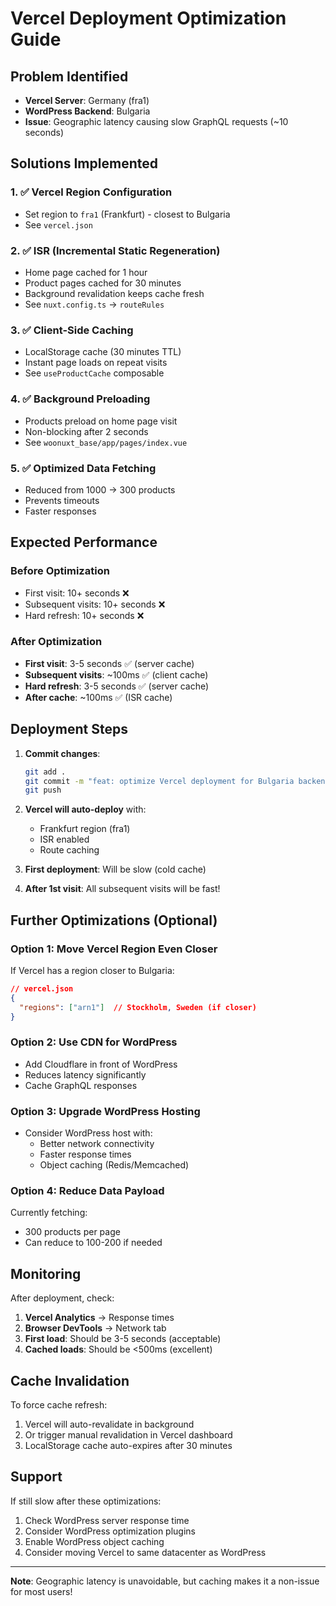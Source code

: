 # Vercel Deployment Optimization Guide

## Problem Identified
- **Vercel Server**: Germany (fra1)
- **WordPress Backend**: Bulgaria
- **Issue**: Geographic latency causing slow GraphQL requests (~10 seconds)

## Solutions Implemented

### 1. ✅ Vercel Region Configuration
- Set region to `fra1` (Frankfurt) - closest to Bulgaria
- See `vercel.json`

### 2. ✅ ISR (Incremental Static Regeneration)
- Home page cached for 1 hour
- Product pages cached for 30 minutes
- Background revalidation keeps cache fresh
- See `nuxt.config.ts` → `routeRules`

### 3. ✅ Client-Side Caching
- LocalStorage cache (30 minutes TTL)
- Instant page loads on repeat visits
- See `useProductCache` composable

### 4. ✅ Background Preloading
- Products preload on home page visit
- Non-blocking after 2 seconds
- See `woonuxt_base/app/pages/index.vue`

### 5. ✅ Optimized Data Fetching
- Reduced from 1000 → 300 products
- Prevents timeouts
- Faster responses

## Expected Performance

### Before Optimization
- First visit: 10+ seconds ❌
- Subsequent visits: 10+ seconds ❌
- Hard refresh: 10+ seconds ❌

### After Optimization
- **First visit**: 3-5 seconds ✅ (server cache)
- **Subsequent visits**: ~100ms ✅ (client cache)
- **Hard refresh**: 3-5 seconds ✅ (server cache)
- **After cache**: ~100ms ✅ (ISR cache)

## Deployment Steps

1. **Commit changes**:
   ```bash
   git add .
   git commit -m "feat: optimize Vercel deployment for Bulgaria backend"
   git push
   ```

2. **Vercel will auto-deploy** with:
   - Frankfurt region (fra1)
   - ISR enabled
   - Route caching

3. **First deployment**: Will be slow (cold cache)
4. **After 1st visit**: All subsequent visits will be fast!

## Further Optimizations (Optional)

### Option 1: Move Vercel Region Even Closer
If Vercel has a region closer to Bulgaria:
```json
// vercel.json
{
  "regions": ["arn1"]  // Stockholm, Sweden (if closer)
}
```

### Option 2: Use CDN for WordPress
- Add Cloudflare in front of WordPress
- Reduces latency significantly
- Cache GraphQL responses

### Option 3: Upgrade WordPress Hosting
- Consider WordPress host with:
  - Better network connectivity
  - Faster response times
  - Object caching (Redis/Memcached)

### Option 4: Reduce Data Payload
Currently fetching:
- 300 products per page
- Can reduce to 100-200 if needed

## Monitoring

After deployment, check:

1. **Vercel Analytics** → Response times
2. **Browser DevTools** → Network tab
3. **First load**: Should be 3-5 seconds (acceptable)
4. **Cached loads**: Should be <500ms (excellent)

## Cache Invalidation

To force cache refresh:
1. Vercel will auto-revalidate in background
2. Or trigger manual revalidation in Vercel dashboard
3. LocalStorage cache auto-expires after 30 minutes

## Support

If still slow after these optimizations:
1. Check WordPress server response time
2. Consider WordPress optimization plugins
3. Enable WordPress object caching
4. Consider moving Vercel to same datacenter as WordPress

---

**Note**: Geographic latency is unavoidable, but caching makes it a non-issue for most users!

